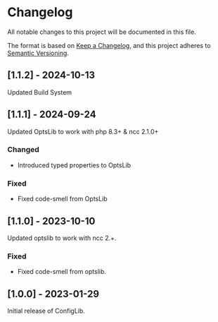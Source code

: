 # Changelog

All notable changes to this project will be documented in this file.

The format is based on [Keep a Changelog](https://keepachangelog.com/en/1.0.0/),
and this project adheres to [Semantic Versioning](https://semver.org/spec/v2.0.0.html).

## [1.1.2] - 2024-10-13

Updated Build System


## [1.1.1] - 2024-09-24

Updated OptsLib to work with php 8.3+ & ncc 2.1.0+

### Changed
 - Introduced typed properties to OptsLib

### Fixed
 - Fixed code-smell from OptsLib



## [1.1.0] - 2023-10-10

Updated optslib to work with ncc 2.+.

### Fixed
 - Fixed code-smell from optslib.



## [1.0.0] - 2023-01-29

Initial release of ConfigLib.